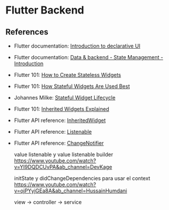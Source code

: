# Flutter Backend

## References

-   Flutter documentation: [Introduction to declarative UI](https://docs.flutter.dev/get-started/flutter-for/declarative)
-   Flutter documentation: [Data & backend - State Management - Introduction](https://docs.flutter.dev/development/data-and-backend/state-mgmt/intro)
-   Flutter 101: [How to Create Stateless Widgets](https://www.youtube.com/watch?v=wE7khGHVkYY&ab_channel=GoogleDevelopers)
-   Flutter 101: [How Stateful Widgets Are Used Best](https://www.youtube.com/watch?v=AqCMFXEmf3w&ab_channel=GoogleDevelopers)
-   Johannes Milke: [Stateful Widget Lifecycle](https://www.youtube.com/watch?v=FL_U8ORv-2Q&ab_channel=JohannesMilke)
-   Flutter 101: [Inherited Widgets Explained](https://www.youtube.com/watch?v=Zbm3hjPjQMk&ab_channel=GoogleDevelopers)
-   Flutter API reference: [InheritedWidget](https://api.flutter.dev/flutter/widgets/InheritedWidget-class.html)
-   Flutter API reference: [Listenable](https://api.flutter.dev/flutter/foundation/Listenable-class.html)
-   Flutter API reference: [ChangeNotifier](https://api.flutter.dev/flutter/foundation/ChangeNotifier-class.html)

    value listenable y value listenable builder
    https://www.youtube.com/watch?v=YI9DQDCUvPA&ab_channel=DevKage

    initState y didChangeDependencies para usar el context
    https://www.youtube.com/watch?v=ojPYyjGEa8A&ab_channel=HussainHumdani

    view -> controller -> service
